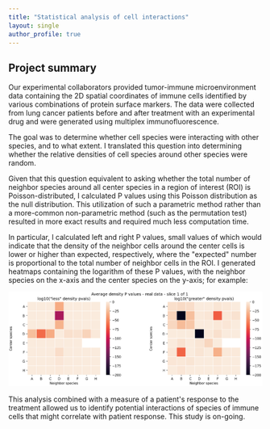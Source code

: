 ```yaml
---
title: "Statistical analysis of cell interactions"
layout: single
author_profile: true
---
```


## Project summary

Our experimental collaborators provided tumor-immune microenvironment data containing the 2D spatial coordinates of immune cells identified by various combinations of protein surface markers. The data were collected from lung cancer patients before and after treatment with an experimental drug and were generated using multiplex immunofluorescence.

The goal was to determine whether cell species were interacting with other species, and to what extent. I translated this question into determining whether the relative densities of cell species around other species were random.

Given that this question equivalent to asking whether the total number of neighbor species around all center species in a region of interest (ROI) is Poisson-distributed, I calculated P values using this Poisson distribution as the null distribution. This utilization of such a parametric method rather than a more-common non-parametric method (such as the permutation test) resulted in more exact results and required much less computation time.

In particular, I calculated left and right P values, small values of which would indicate that the density of the neighbor cells around the center cells is lower or higher than expected, respectively, where the "expected" number is proportional to the total number of neighbor cells in the ROI. I generated heatmaps containing the logarithm of these P values, with the neighbor species on the x-axis and the center species on the y-axis; for example:

![density heatmaps](./assets/images/density_heatmaps.png)

This analysis combined with a measure of a patient's response to the treatment allowed us to identify potential interactions of species of immune cells that might correlate with patient response. This study is on-going.
